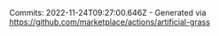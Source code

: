 Commits: 2022-11-24T09:27:00.646Z - Generated via https://github.com/marketplace/actions/artificial-grass
<br>
